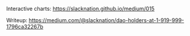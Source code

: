 Interactive charts: https://slacknation.github.io/medium/015

Writeup: https://medium.com/@slacknation/dao-holders-at-1-919-999-1796ca32267b
